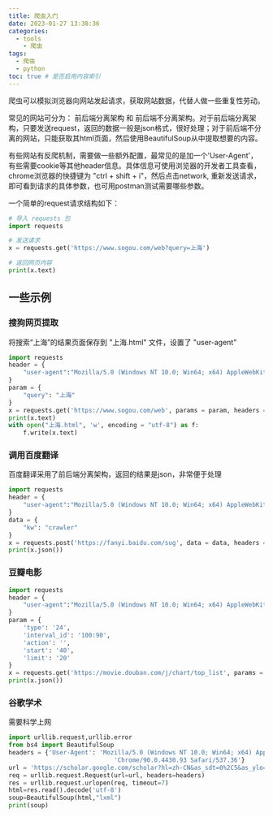 ```yaml
---
title: 爬虫入门
date: 2023-01-27 13:38:36
categories:
  - tools
    - 爬虫
tags:
  - 爬虫 
  - python
toc: true # 是否启用内容索引
---
```



爬虫可以模拟浏览器向网站发起请求，获取网站数据，代替人做一些重复性劳动。

常见的网站可分为： 前后端分离架构 和 前后端不分离架构。对于前后端分离架构，只要发送request，返回的数据一般是json格式，很好处理；对于前后端不分离的网站，只能获取其html页面，然后使用BeautifulSoup从中提取想要的内容。

有些网站有反爬机制，需要做一些额外配置，最常见的是加一个'User-Agent'，有些需要cookie等其他header信息。具体信息可使用浏览器的开发者工具查看，chrome浏览器的快捷键为 "ctrl + shift + i"，然后点击network, 重新发送请求，即可看到请求的具体参数，也可用postman测试需要哪些参数。

一个简单的request请求结构如下：

```python
# 导入 requests 包
import requests

# 发送请求
x = requests.get('https://www.sogou.com/web?query=上海')

# 返回网页内容
print(x.text)

```

## 一些示例

### 搜狗网页提取

将搜索“上海”的结果页面保存到 "上海.html" 文件，设置了 "user-agent"

```python
import requests
header = {
    "user-agent":"Mozilla/5.0 (Windows NT 10.0; Win64; x64) AppleWebKit/537.36 (KHTML, like Gecko) Chrome/103.0.0.0 Safari/537.36"
}
param = {
    "query": "上海"
}
x = requests.get('https://www.sogou.com/web', params = param, headers = header)
print(x.text)
with open("上海.html", 'w', encoding = "utf-8") as f:
    f.write(x.text)

```

### 调用百度翻译

百度翻译采用了前后端分离架构，返回的结果是json，非常便于处理

```python
import requests
header = {
    "user-agent":"Mozilla/5.0 (Windows NT 10.0; Win64; x64) AppleWebKit/537.36 (KHTML, like Gecko) Chrome/103.0.0.0 Safari/537.36"
}
data = {
    "kw": "crawler"
}
x = requests.post('https://fanyi.baidu.com/sug', data = data, headers = header)
print(x.json())
```

### 豆瓣电影

```python
import requests
header = {
    "user-agent":"Mozilla/5.0 (Windows NT 10.0; Win64; x64) AppleWebKit/537.36 (KHTML, like Gecko) Chrome/103.0.0.0 Safari/537.36"
}
param = {
    'type': '24',
    'interval_id': '100:90',
    'action': '',
    'start': '40',
    'limit': '20'
}
x = requests.get('https://movie.douban.com/j/chart/top_list', params = param, headers = header)
print(x.json())
```

### 谷歌学术

需要科学上网

```python
import urllib.request,urllib.error
from bs4 import BeautifulSoup
headers = {'User-Agent': 'Mozilla/5.0 (Windows NT 10.0; Win64; x64) AppleWebKit/537.36 (KHTML, like Gecko) '
                             'Chrome/90.0.4430.93 Safari/537.36'}
url = 'https://scholar.google.com/scholar?hl=zh-CN&as_sdt=0%2C5&as_ylo=2018&q=zero-shot+NER'
req = urllib.request.Request(url=url, headers=headers)
res = urllib.request.urlopen(req, timeout=7)
html=res.read().decode('utf-8')
soup=BeautifulSoup(html,"lxml")
print(soup)
```
